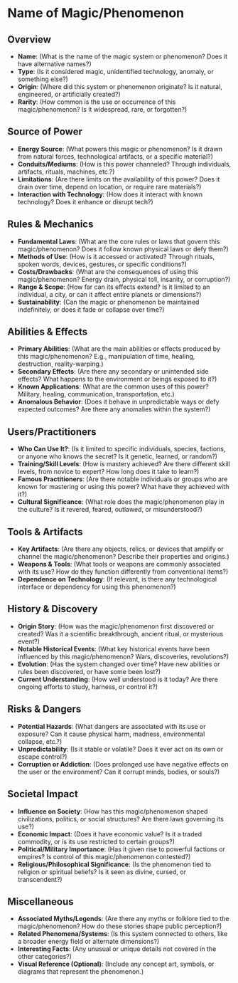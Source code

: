 # Name of Magic/Phenomenon

## Overview
- **Name**: (What is the name of the magic system or phenomenon? Does it have alternative names?)
- **Type**: (Is it considered magic, unidentified technology, anomaly, or something else?)
- **Origin**: (Where did this system or phenomenon originate? Is it natural, engineered, or artificially created?)
- **Rarity**: (How common is the use or occurrence of this magic/phenomenon? Is it widespread, rare, or forgotten?)

## Source of Power
- **Energy Source**: (What powers this magic or phenomenon? Is it drawn from natural forces, technological artifacts, or a specific material?)
- **Conduits/Mediums**: (How is this power channeled? Through individuals, artifacts, rituals, machines, etc.?)
- **Limitations**: (Are there limits on the availability of this power? Does it drain over time, depend on location, or require rare materials?)
- **Interaction with Technology**: (How does it interact with known technology? Does it enhance or disrupt tech?)

## Rules & Mechanics
- **Fundamental Laws**: (What are the core rules or laws that govern this magic/phenomenon? Does it follow known physical laws or defy them?)
- **Methods of Use**: (How is it accessed or activated? Through rituals, spoken words, devices, gestures, or specific conditions?)
- **Costs/Drawbacks**: (What are the consequences of using this magic/phenomenon? Energy drain, physical toll, insanity, or corruption?)
- **Range & Scope**: (How far can its effects extend? Is it limited to an individual, a city, or can it affect entire planets or dimensions?)
- **Sustainability**: (Can the magic or phenomenon be maintained indefinitely, or does it fade or collapse over time?)

## Abilities & Effects
- **Primary Abilities**: (What are the main abilities or effects produced by this magic/phenomenon? E.g., manipulation of time, healing, destruction, reality-warping.)
- **Secondary Effects**: (Are there any secondary or unintended side effects? What happens to the environment or beings exposed to it?)
- **Known Applications**: (What are the common uses of this power? Military, healing, communication, transportation, etc.)
- **Anomalous Behavior**: (Does it behave in unpredictable ways or defy expected outcomes? Are there any anomalies within the system?)

## Users/Practitioners
- **Who Can Use It?**: (Is it limited to specific individuals, species, factions, or anyone who knows the secret? Is it genetic, learned, or random?)
- **Training/Skill Levels**: (How is mastery achieved? Are there different skill levels, from novice to expert? How long does it take to learn?)
- **Famous Practitioners**: (Are there notable individuals or groups who are known for mastering or using this power? What have they achieved with it?)
- **Cultural Significance**: (What role does the magic/phenomenon play in the culture? Is it revered, feared, outlawed, or misunderstood?)

## Tools & Artifacts
- **Key Artifacts**: (Are there any objects, relics, or devices that amplify or channel the magic/phenomenon? Describe their properties and origins.)
- **Weapons & Tools**: (What tools or weapons are commonly associated with its use? How do they function differently from conventional items?)
- **Dependence on Technology**: (If relevant, is there any technological interface or dependency for using this phenomenon?)

## History & Discovery
- **Origin Story**: (How was the magic/phenomenon first discovered or created? Was it a scientific breakthrough, ancient ritual, or mysterious event?)
- **Notable Historical Events**: (What key historical events have been influenced by this magic/phenomenon? Wars, discoveries, revolutions?)
- **Evolution**: (Has the system changed over time? Have new abilities or rules been discovered, or have some been lost?)
- **Current Understanding**: (How well understood is it today? Are there ongoing efforts to study, harness, or control it?)

## Risks & Dangers
- **Potential Hazards**: (What dangers are associated with its use or exposure? Can it cause physical harm, madness, environmental collapse, etc.?)
- **Unpredictability**: (Is it stable or volatile? Does it ever act on its own or escape control?)
- **Corruption or Addiction**: (Does prolonged use have negative effects on the user or the environment? Can it corrupt minds, bodies, or souls?)

## Societal Impact
- **Influence on Society**: (How has this magic/phenomenon shaped civilizations, politics, or social structures? Are there laws governing its use?)
- **Economic Impact**: (Does it have economic value? Is it a traded commodity, or is its use restricted to certain groups?)
- **Political/Military Importance**: (Has it given rise to powerful factions or empires? Is control of this magic/phenomenon contested?)
- **Religious/Philosophical Significance**: (Is the phenomenon tied to religion or spiritual beliefs? Is it seen as divine, cursed, or transcendent?)

## Miscellaneous
- **Associated Myths/Legends**: (Are there any myths or folklore tied to the magic/phenomenon? How do these stories shape public perception?)
- **Related Phenomena/Systems**: (Is this system connected to others, like a broader energy field or alternate dimensions?)
- **Interesting Facts**: (Any unusual or unique details not covered in the other categories?)
- **Visual Reference (Optional)**: (Include any concept art, symbols, or diagrams that represent the phenomenon.)
